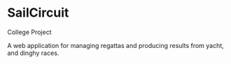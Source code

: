 SailCircuit
===========

College Project

A web application for managing regattas and producing results from yacht, and dinghy races.
